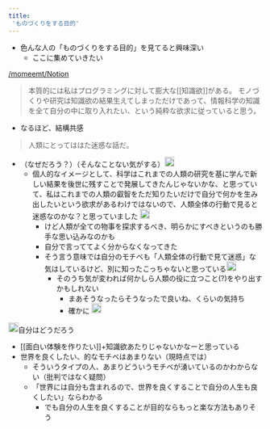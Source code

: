 ```yaml
---
title:
 'ものづくりをする目的'
---
```


- 色んな人の「ものづくりをする目的」を見てると興味深い
    - ここに集めていきたい

[/momeemt/Notion](https://scrapbox.io/momeemt/Notion)
>  本質的には私はプログラミングに対して膨大な[[知識欲]]がある。
>  モノづくりや研究は知識欲の結果生えてしまっただけであって、情報科学の知識を全て自分の中に取り入れたい、という純粋な欲求に従っていると思う。
- なるほど、結構共感
> 人類にとってははた迷惑な話だ。
- （なぜだろう？）（そんなことない気がする）<img src='https://scrapbox.io/api/pages/blu3mo-public/blu3mo/icon' alt='blu3mo.icon' height="19.5"/>
    - 個人的なイメージとして、科学はこれまでの人類の研究を基に学んで新しい結果を後世に残すことで発展してきたんじゃないかな、と思っていて、私はこれまでの人類の叡智をただ知りたいだけで自分で何かを生み出したいという欲求があるわけではないので、人類全体の行動で見ると迷惑なのかな？と思っていました <img src='https://scrapbox.io/api/pages/blu3mo-public/momeemt/icon' alt='momeemt.icon' height="19.5"/>
        - けど人類が全ての物事を探求するべき、明らかにすべきというのも勝手な思い込みなのかも
        - 自分で言っててよく分からなくなってきた
        - そう言う意味では自分のモチベも「人類全体の行動で見て迷惑」な気はしているけど、別に知ったこっちゃないと思っている<img src='https://scrapbox.io/api/pages/blu3mo-public/blu3mo/icon' alt='blu3mo.icon' height="19.5"/>
            - そのうち気が変われば何かしら人類の役に立つこと(?)をやり出すかもしれない
                - まあそうなったらそうなったで良いね、くらいの気持ち
                - 確かに <img src='https://scrapbox.io/api/pages/blu3mo-public/momeemt/icon' alt='momeemt.icon' height="19.5"/>

<img src='https://scrapbox.io/api/pages/blu3mo-public/blu3mo/icon' alt='blu3mo.icon' height="19.5"/>自分はどうだろう
- [[面白い体験を作りたい]]+知識欲あたりじゃないかなーと思っている
- 世界を良くしたい、的なモチベはあまりない（現時点では）
    - そういうタイプの人、あまりどういうモチベが湧いているのかわからない（批判ではなく疑問）
    - 「世界には自分も含まれるので、世界を良くすることで自分の人生も良くしたい」ならわかる
        - でも自分の人生を良くすることが目的ならもっと楽な方法もありそう